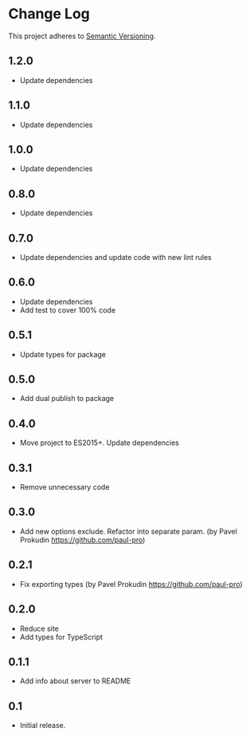 # Change Log
This project adheres to [Semantic Versioning](http://semver.org/).

## 1.2.0

* Update dependencies

## 1.1.0

* Update dependencies

## 1.0.0

* Update dependencies

## 0.8.0

* Update dependencies

## 0.7.0

* Update dependencies and update code with new lint rules

## 0.6.0

* Update dependencies
* Add test to cover 100% code

## 0.5.1

* Update types for package

## 0.5.0

* Add dual publish to package

## 0.4.0

* Move project to ES2015+. Update dependencies

## 0.3.1

* Remove unnecessary code

## 0.3.0

* Add new options exclude. Refactor into separate param. (by Pavel Prokudin https://github.com/paul-pro)

## 0.2.1

* Fix exporting types (by Pavel Prokudin https://github.com/paul-pro)

## 0.2.0

* Reduce site
* Add types for TypeScript

## 0.1.1

* Add info about server to README

## 0.1

* Initial release.
